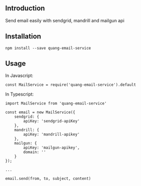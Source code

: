 
Introduction
-----
Send email easily with sendgrid, mandrill and mailgun api


Installation
-----
```
npm install --save quang-email-service
```


Usage
-----
In Javascript: 
```
const MailService = require('quang-email-service').default
```

In Typescript:
```
import MailService from 'quang-email-service'
```


```
const email = new MailService({
    sendgrid: {
        apiKey: 'sendgrid-apiKey'
    },
    mandrill: {
        apiKey: 'mandrill-apikey'
    },
    mailgun: {
        apiKey: 'mailgun-apikey',
        domain: ''
    }
});

...

email.send(from, to, subject, content)

````